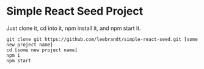 Simple React Seed Project
==

Just clone it, cd into it, npm install it, and npm start it.

```
git clone git https://github.com/leebrandt/simple-react-seed.git [some new project name]
cd [some new project name]
npm i
npm start
```
